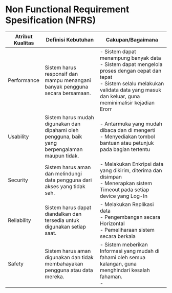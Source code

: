 # Non Functional Requirement Spesification (NFRS)

| Atribut				Kualitas | Definisi				Kebutuhan                                                                                | Cakupan/Bagaimana                                                                                                                                                                                      |
| ------------------- | ---------------------------------------------------------------------------------------------------- | ------------------------------------------------------------------------------------------------------------------------------------------------------------------------------------------------------ |
| Performance         | Sistem				harus responsif dan mampu menangani banyak pengguna secara				bersamaan.                   | - Sistem dapat menampung banyak data<br />- Sistem dapat mengelola proses dengan cepat dan tepat<br />- Sistem selalu melakukan validata data yang masuk dan keluar, guna meminimalisir kejadian Erorr |
| Usability           | Sistem				harus mudah digunakan dan dipahami oleh pengguna, baik yang				berpengalaman maupun tidak. | - Antarmuka yang mudah dibaca dan di mengerti<br />- Menyediakan tombol bantuan atau petunjuk pada bagian tertentu                                                                                     |
| Security            | Sistem				harus aman dan melindungi data pengguna				dari akses yang tidak sah.                     | - Melakukan Enkripsi data yang dikirim, diterima dan disimpan<br />- Menerapkan sistem Timeout pada setiap device yang Log-In                                                                          |
| Reliability         | Sistem				harus dapat diandalkan dan tersedia untuk digunakan setiap saat.                           | - Melakukan Replikasi data<br />- Pengembangan secara Horizontal<br />- Pemeliharaan sistem secara berkala                                                                                             |
| Safety              | Sistem				harus aman digunakan dan tidak membahayakan pengguna atau data				mereka.                  | - Sistem meberikan Informasi yang mudah di fahami oleh semua kalangan, guna menghindari kesalah fahaman.<br />-                                                                                       |
